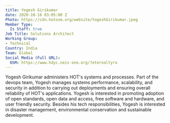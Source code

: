 ```yaml
---
title: Yogesh Girikumar
date: 2020-10-16 03:05:00 Z
Photo: https://cdn.hotosm.org/website/YogeshGirikumar.jpeg
Member Type:
  Is Staff: true
Job Title: Solutions Architect
Working Group:
- Technical
Country: India
Team: Global
Social Media (Full URL):
  OSM: https://www.hdyc.neis-one.org/?eternaltyro
---
```


Yogesh Girikumar administers HOT's systems and processes. Part of the devops team, Yogesh manages systems performance, scalability, and security in addition to carrying out deployments and ensuring overall reliability of HOT's applications. Yogesh is interested in promoting adoption of open standards, open data and access, free software and hardware, and user friendly security. Besides his tech responsibilities, Yogesh is interested in disaster management, environmental conservation and sustainable development.

